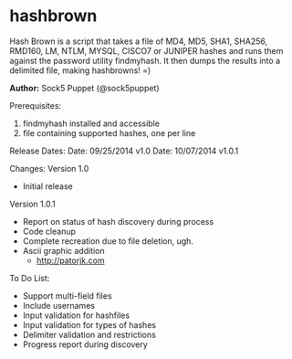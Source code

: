 hashbrown
=========

Hash Brown is a script that takes a file of MD4, MD5, SHA1, SHA256, RMD160, LM, NTLM, MYSQL, CISCO7 or JUNIPER hashes and runs them against the password utility findmyhash.  It then dumps the results into a delimited file, making hashbrowns! =)

**Author:** Sock5 Puppet (@sock5puppet)

Prerequisites:
1) findmyhash installed and accessible
2) file containing supported hashes, one per line

Release Dates:
Date: 09/25/2014 v1.0
Date: 10/07/2014 v1.0.1

Changes:
Version 1.0
* Initial release

Version 1.0.1
* Report on status of hash discovery during process
* Code cleanup
* Complete recreation due to file deletion, ugh.
* Ascii graphic addition
  - http://patorjk.com

To Do List:
* Support multi-field files
* Include usernames
* Input validation for hashfiles
* Input validation for types of hashes
* Delimiter validation and restrictions
* Progress report during discovery
